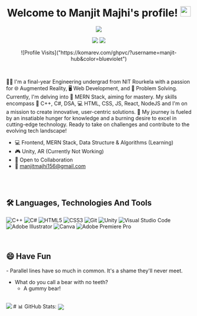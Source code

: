 <h1 align="center">
  Welcome to Manjit Majhi's profile!
  <img src="https://media.giphy.com/media/hvRJCLFzcasrR4ia7z/giphy.gif" width="28">
</h1>




<p align="center">
<img src="https://readme-typing-svg.herokuapp.com?font=Fira+Code&size=35&duration=4000&pause=1000&color=AA2AF7&center=true&width=530&height=60&lines=I'm+Manjit+Majhi;An+Enthusiastic+Learner;A+Student+Developer;A+Problem+Solver">
</p>



<p align="center">
  <a href="https://www.linkedin.com/in/manjit-majhi/"><img src="https://img.shields.io/badge/LinkedIn-0077B5?style=for-the-badge&logo=linkedin&logoColor=white"></a>
  <a href="https://leetcode.com/manjit-code/"><img src="https://img.shields.io/badge/-LeetCode-FFA116?style=for-the-badge&logo=LeetCode&logoColor=black"></a>
  
<!--   <a href="https://twitter.com/see_d_rat"><img src="https://img.shields.io/badge/Twitter-1DA1F2?style=for-the-badge&logo=twitter&logoColor=white"></a> -->
</p>
<p align="center">
  ![Profile Visits]("https://komarev.com/ghpvc/?username=manjit-hub&color=blueviolet")
</p>
<br>

👨‍🎓 I'm a final-year Engineering undergrad from NIT Rourkela with a passion for 🌐 Augmented Reality, 🖥️ Web Development, and 🧩 Problem Solving. Currently, I'm delving into 🔗 MERN Stack, aiming for mastery. My skills encompass 🧪 C++, C#, DSA, 💻 HTML, CSS, JS, React, NodeJS and I'm on a mission to create innovative, user-centric solutions. 🚀 My journey is fueled by an insatiable hunger for knowledge and a burning desire to excel in cutting-edge technology. Ready to take on challenges and contribute to the evolving tech landscape!
<br>


- 💻 Frontend, MERN Stack, Data Structure & Algorithms (Learning)
- 🎮 Unity, AR (Currently Not Working)
- 👥 Open to Collaboration
- 📧 manjitmajhi156@gmail.com

<br><br>

## 🛠 Languages, Technologies And Tools
![C++](https://img.shields.io/badge/c++-%2300599C.svg?style=for-the-badge&logo=c%2B%2B&logoColor=white)
![C#](https://img.shields.io/badge/C%23-%23239120.svg?style=for-the-badge&logo=c-sharp&logoColor=white)
![HTML5](https://img.shields.io/badge/html5-%23E34F26.svg?style=for-the-badge&logo=html5&logoColor=white)
![CSS3](https://img.shields.io/badge/css3-%231572B6.svg?style=for-the-badge&logo=css3&logoColor=white)
![Git](https://img.shields.io/badge/git-%23F05033.svg?style=for-the-badge&logo=git&logoColor=white)
![Unity](https://img.shields.io/badge/Unity-%23000000.svg?style=for-the-badge&logo=unity&logoColor=white)
![Visual Studio Code](https://img.shields.io/badge/Visual%20Studio%20Code-0078d7.svg?style=for-the-badge&logo=visual-studio-code&logoColor=white)
![Adobe Illustrator](https://img.shields.io/badge/adobeillustrator-%23FF9A00.svg?style=for-the-badge&logo=adobeillustrator&logoColor=white)
![Canva](https://img.shields.io/badge/Canva-%2300C4CC.svg?style=for-the-badge&logo=canva&logoColor=white)
![Adobe Premiere Pro](https://img.shields.io/badge/Adobe%20Premiere%20Pro-%237A248E.svg?style=for-the-badge&logo=adobe-premiere-pro&logoColor=white)



<br>
<h2>😄 Have Fun </h2>
- Parallel lines have so much in common. It's a shame they'll never meet.

- What do you call a bear with no teeth?
  - A gummy bear!
<br>
# 📊 GitHub Stats:
<img align = "left" src="https://github-readme-streak-stats.herokuapp.com/?user=manjit-hub&theme=dark&hide_border=false">
<img align = "center" src="https://github-readme-stats.vercel.app/api/top-langs/?username=manjit-hub&theme=dark&hide_border=false&include_all_commits=false&count_private=false&layout=compact">

